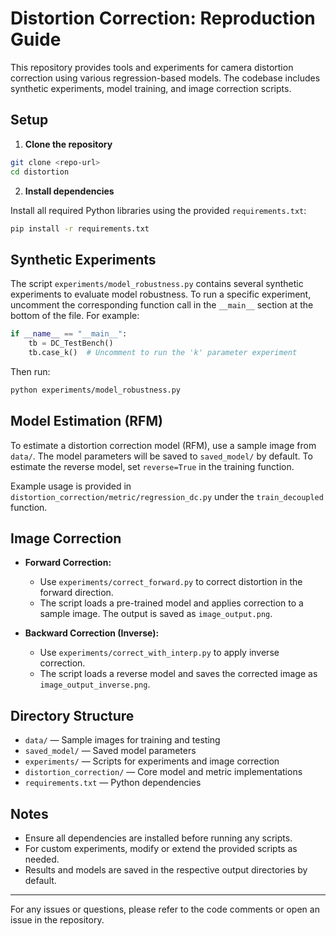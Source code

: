 # Distortion Correction: Reproduction Guide

This repository provides tools and experiments for camera distortion correction using various regression-based models. The codebase includes synthetic experiments, model training, and image correction scripts.

## Setup

1. **Clone the repository**

```bash
git clone <repo-url>
cd distortion
```

2. **Install dependencies**

Install all required Python libraries using the provided `requirements.txt`:

```bash
pip install -r requirements.txt
```

## Synthetic Experiments

The script `experiments/model_robustness.py` contains several synthetic experiments to evaluate model robustness. To run a specific experiment, uncomment the corresponding function call in the `__main__` section at the bottom of the file. For example:

```python
if __name__ == "__main__":
    tb = DC_TestBench()
    tb.case_k()  # Uncomment to run the 'k' parameter experiment
```

Then run:

```bash
python experiments/model_robustness.py
```

## Model Estimation (RFM)

To estimate a distortion correction model (RFM), use a sample image from `data/`. The model parameters will be saved to `saved_model/` by default. To estimate the reverse model, set `reverse=True` in the training function.

Example usage is provided in `distortion_correction/metric/regression_dc.py` under the `train_decoupled` function.

## Image Correction

- **Forward Correction:**
  - Use `experiments/correct_forward.py` to correct distortion in the forward direction.
  - The script loads a pre-trained model and applies correction to a sample image. The output is saved as `image_output.png`.

- **Backward Correction (Inverse):**
  - Use `experiments/correct_with_interp.py` to apply inverse correction.
  - The script loads a reverse model and saves the corrected image as `image_output_inverse.png`.

## Directory Structure

- `data/` — Sample images for training and testing
- `saved_model/` — Saved model parameters
- `experiments/` — Scripts for experiments and image correction
- `distortion_correction/` — Core model and metric implementations
- `requirements.txt` — Python dependencies

## Notes

- Ensure all dependencies are installed before running any scripts.
- For custom experiments, modify or extend the provided scripts as needed.
- Results and models are saved in the respective output directories by default.

---

For any issues or questions, please refer to the code comments or open an issue in the repository.
